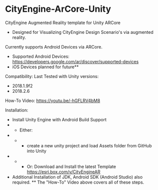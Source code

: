 # CityEngine-ArCore-Unity
CityEngine Augmented Reality template for Unity ARCore
- Designed for Visualizing CityEngine Design Scenario's via augmented reality.

Currently supports Android Devices via ARCore.
- Supported Android Devices: https://developers.google.com/ar/discover/supported-devices
- iOS Devices planned for future**

Compatibility: Last Tested with Unity versions: 
- 2018.1.9f2
- 2018.2.6

How-To Video: https://youtu.be/-hGFLRV4bM8

Installation:
- Install Unity Engine with Android Build Support
- - Either: 
- - - create a new unity project and load Assets folder from GitHub into Unity
- - - Or: Download and Install the latest Template https://esri.box.com/v/CityEngineAR
- Additional Installation of JDK, Android SDK (Android Studio) also required.
** The "How-To" Video above covers all of these steps.

